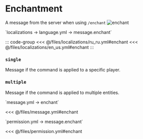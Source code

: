 # Enchantment

A message from the server when using `/enchant`
![enchant](/enchant.png)

[//]: # (localization)
<!--@include: @/parts/words.md#localization--> 
<!--@include: @/parts/words.md#path--> `localizations → language.yml → message.enchant`

<!--@include: @/parts/words.md#default--> 

::: code-group
<<< @/files/localizations/ru_ru.yml#enchant
<<< @/files/localizations/en_us.yml#enchant
:::

### `single`

Message if the command is applied to a specific player.

### `multiple`

Message if the command is applied to multiple entities.

[//]: # (message.yml)
<!--@include: @/parts/words.md#setting-->
<!--@include: @/parts/words.md#path--> `message.yml → enchant`

<!--@include: @/parts/words.md#default-->
<<< @/files/message.yml#enchant

<!--@include: @/parts/enable.md-->
<!--@include: @/parts/destination.md-->
<!--@include: @/parts/sound.md-->

[//]: # (permission.yml)
<!--@include: @/parts/words.md#permission-->
<!--@include: @/parts/words.md#path--> `permission.yml → message.enchant`

<!--@include: @/parts/words.md#default-->
<<< @/files/permission.yml#enchant

<!--@include: @/parts/permission/permissionTier3.md-->
<!--@include: @/parts/permission/sound.md-->
